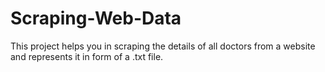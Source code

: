 # Scraping-Web-Data
This project helps you in scraping the details of all doctors from a website and represents it in form of a .txt file.
